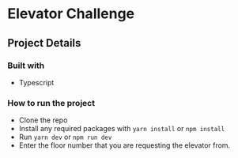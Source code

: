 # Elevator Challenge

## Project Details

### Built with

- Typescript

### How to run the project

- Clone the repo
- Install any required packages with `yarn install` or `npm install`
- Run `yarn dev` or `npm run dev`
- Enter the floor number that you are requesting the elevator from.
